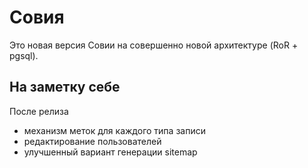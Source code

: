 Совия
=====

Это новая версия Совии на совершенно новой архитектуре (RoR + pgsql).

На заметку себе
---------------

После релиза

 * механизм меток для каждого типа записи
 * редактирование пользователей
 * улучшенный вариант генерации sitemap

